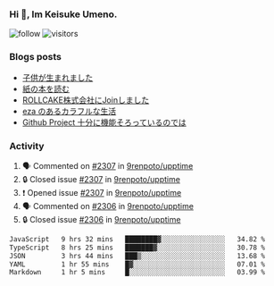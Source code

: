### Hi 👋, Im Keisuke Umeno.

<!--
**9renpoto/9renpoto** is a ✨ _special_ ✨ repository because its `README.md` (this file) appears on your GitHub profile.

Here are some ideas to get you started:

- 🔭 I’m currently working on ...
- 🌱 I’m currently learning ...
- 👯 I’m looking to collaborate on ...
- 🤔 I’m looking for help with ...
- 💬 Ask me about ...
- 📫 How to reach me: ...
- 😄 Pronouns: ...
- ⚡ Fun fact: ...
-->

![follow](https://img.shields.io/github/followers/9renpoto?label=Follow&style=social)
![visitors](https://komarev.com/ghpvc/?username=9renpoto&label=Profile%20views&color=0e75b6&style=flat)

### Blogs posts

<!-- BLOG-POST-LIST:START -->
- [子供が生まれました](https://9renpoto.win/entry/2024/04/18/hello-world)
- [紙の本を読む](https://9renpoto.win/entry/2024/02/25/reading-papar-book)
- [ROLLCAKE株式会社にJoinしました](https://9renpoto.win/entry/2024/02/11/join)
- [eza のあるカラフルな生活](https://9renpoto.win/entry/2024/02/01/eza)
- [Github Project 十分に機能そろっているのでは](https://9renpoto.win/entry/2024/01/14/gh-projects)
<!-- BLOG-POST-LIST:END -->

### Activity

<!--START_SECTION:activity-->
1. 🗣 Commented on [#2307](https://github.com/9renpoto/upptime/issues/2307#issuecomment-2074723620) in [9renpoto/upptime](https://github.com/9renpoto/upptime)
2. 🔒 Closed issue [#2307](https://github.com/9renpoto/upptime/issues/2307) in [9renpoto/upptime](https://github.com/9renpoto/upptime)
3. ❗ Opened issue [#2307](https://github.com/9renpoto/upptime/issues/2307) in [9renpoto/upptime](https://github.com/9renpoto/upptime)
4. 🗣 Commented on [#2306](https://github.com/9renpoto/upptime/issues/2306#issuecomment-2074611932) in [9renpoto/upptime](https://github.com/9renpoto/upptime)
5. 🔒 Closed issue [#2306](https://github.com/9renpoto/upptime/issues/2306) in [9renpoto/upptime](https://github.com/9renpoto/upptime)
<!--END_SECTION:activity-->

<!--START_SECTION:waka-->

```txt
JavaScript   9 hrs 32 mins   ████████▓░░░░░░░░░░░░░░░░   34.82 %
TypeScript   8 hrs 25 mins   ███████▓░░░░░░░░░░░░░░░░░   30.78 %
JSON         3 hrs 44 mins   ███▒░░░░░░░░░░░░░░░░░░░░░   13.68 %
YAML         1 hr 55 mins    █▓░░░░░░░░░░░░░░░░░░░░░░░   07.01 %
Markdown     1 hr 5 mins     █░░░░░░░░░░░░░░░░░░░░░░░░   03.99 %
```

<!--END_SECTION:waka-->
